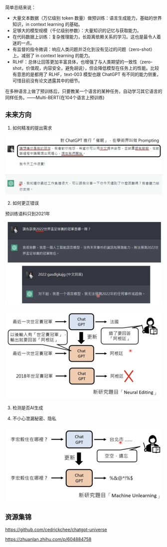 简单总结来说：

-   大量文本数据（万亿级别 token 数量）做预训练：语言生成能力，基础的世界知识，in context learning 的基础。
-   足够大的模型规模（千亿级别参数）：大量知识的记忆与获取能力。
-   在代码数据上训练：复杂推理能力，长距离依赖关系的学习。这也是最令人着迷的一点。
-   有监督的指令微调：响应人类问题并泛化到没有见过的问题（zero-shot）上。减弱了 in context learning 的能力。
-   RLHF：总体让回答更加丰富具体，也增强了与人类期望的一致性（zero-shot，价值观，内容安全，避免胡说），但会降低模型在任务上的性能。比较有意思的是都用了 RLHF，text-003 模型也跟 ChatGPT 有不同的能力侧重，可惜目前没有论文透露其中的细节。

  在多种语言上做了预训练后，只要教某一个语言的某种任务，自动学习其它语言的同样任务。——Multi-BERT(在104个语言上预训练)

## 未来方向

1. 如何精准的提出需求

![](img/Pasted%20image%2020230227214915.png)

2. 如何更正错误

预训练语料只到2021年

![](img/Pasted%20image%2020230227215114.png)

![](img/Pasted%20image%2020230227215157.png)

3. 检测是否AI生成

4. 不小心泄漏秘密、隐私

![](img/Pasted%20image%2020230227215539.png)



## 资源集锦

https://github.com/cedrickchee/chatgpt-universe

https://zhuanlan.zhihu.com/p/604884758  